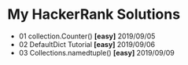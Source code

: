 # My HackerRank Solutions
- 01 collection.Counter() **[easy]** 2019/09/05
- 02 DefaultDict Tutorial **[easy]** 2019/09/06
- 03 Collections.namedtuple() **[easy]** 2019/09/09


